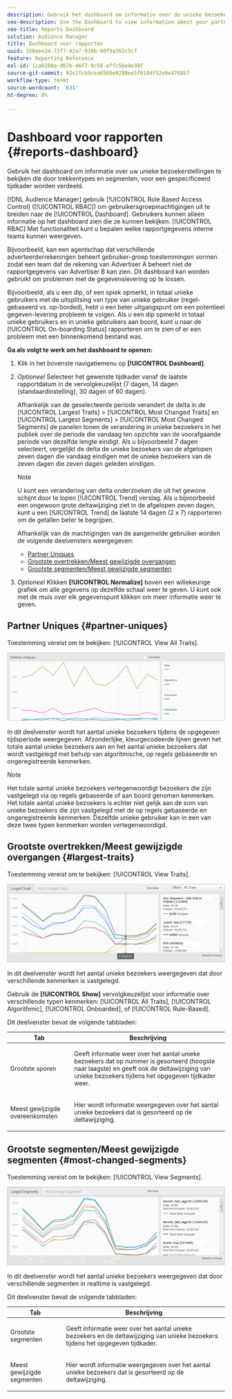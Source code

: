 ```yaml
---
description: Gebruik het dashboard om informatie over de unieke bezoekerscijfers van uw partners te bekijken die door trekkentypes en segmenten voor een gespecificeerd tijdkader worden verdeeld.
seo-description: Use the Dashboard to view information about your partners' unique visitor counts broken down by trait types and segments for a specified time frame.
seo-title: Reports Dashboard
solution: Audience Manager
title: Dashboard voor rapporten
uuid: 350eee2d-72f7-42a7-916b-60f9a362c5cf
feature: Reporting Reference
exl-id: 1ca0280a-d67b-46f7-9c58-effc5be4e38f
source-git-commit: 92e2fcb5cea6560e9288ee5f819df52e9e4768b7
workflow-type: tm+mt
source-wordcount: '631'
ht-degree: 0%

---
```


# Dashboard voor rapporten {#reports-dashboard}

Gebruik het dashboard om informatie over uw unieke bezoekerstellingen te bekijken die door trekkentypes en segmenten, voor een gespecificeerd tijdkader worden verdeeld.

<!-- 

c_dashboard.xml

 -->

[!DNL Audience Manager] gebruik [!UICONTROL Role Based Access Control] ([!UICONTROL RBAC]) om gebruikersgroepmachtigingen uit te breiden naar de [!UICONTROL Dashboard]. Gebruikers kunnen alleen informatie op het dashboard zien die ze kunnen bekijken. [!UICONTROL RBAC] Met functionaliteit kunt u bepalen welke rapportgegevens interne teams kunnen weergeven.

Bijvoorbeeld, kan een agentschap dat verschillende adverteerderrekeningen beheert gebruiker-groep toestemmingen vormen zodat een team dat de rekening van Advertiser A beheert niet de rapportgegevens van Advertiser B kan zien. Dit dashboard kan worden gebruikt om problemen met de gegevenslevering op te lossen.

Bijvoorbeeld, als u een dip, of een spiek opmerkt, in totaal unieke gebruikers met de uitsplitsing van type van unieke gebruiker (regel-gebaseerd vs. op-borded), hebt u een beter uitgangspunt om een potentieel gegeven-levering probleem te volgen. Als u een dip opmerkt in totaal unieke gebruikers en in unieke gebruikers aan boord, kunt u naar de [!UICONTROL On-boarding Status] rapporteren om te zien of er een probleem met een binnenkomend bestand was.

**Ga als volgt te werk om het dashboard te openen:**

1. Klik in het bovenste navigatiemenu op **[!UICONTROL Dashboard]**.
2. *Optioneel* Selecteer het gewenste tijdkader vanaf de laatste rapportdatum in de vervolgkeuzelijst (7 dagen, 14 dagen (standaardinstelling), 30 dagen of 60 dagen).

   Afhankelijk van de geselecteerde periode verandert de delta in de [!UICONTROL Largest Traits] > [!UICONTROL Most Changed Traits] en [!UICONTROL Largest Segments] > [!UICONTROL Most Changed Segments] de panelen tonen de verandering in unieke bezoekers in het publiek over de periode die vandaag ten opzichte van de voorafgaande periode van dezelfde lengte eindigt. Als u bijvoorbeeld 7 dagen selecteert, vergelijkt de delta de unieke bezoekers van de afgelopen zeven dagen die vandaag eindigen met de unieke bezoekers van de zeven dagen die zeven dagen geleden eindigen.

   >[!NOTE]
   >
   >U kunt een verandering van delta onderzoeken die uit het gewone schijnt door te lopen [!UICONTROL Trend] verslag. Als u bijvoorbeeld een ongewoon grote deltawijziging ziet in de afgelopen zeven dagen, kunt u een [!UICONTROL Trend] de laatste 14 dagen (2 x 7) rapporteren om de getallen beter te begrijpen.

   Afhankelijk van de machtigingen van de aangemelde gebruiker worden de volgende deelvensters weergegeven:

   * [Partner Uniques](../reporting/reports-dashboard.md#partner-uniques)
   * [Grootste overtrekken/Meest gewijzigde overgangen](../reporting/reports-dashboard.md#largest-traits)
   * [Grootste segmenten/Meest gewijzigde segmenten](../reporting/reports-dashboard.md#most-changed-segments)

3. *Optioneel* Klikken **[!UICONTROL Normalize]** boven een willekeurige grafiek om alle gegevens op dezelfde schaal weer te geven. U kunt ook met de muis over elk gegevenspunt klikken om meer informatie weer te geven.

## Partner Uniques {#partner-uniques}

Toestemming vereist om te bekijken: [!UICONTROL View All Traits].

![](assets/partner_uniques.png)

In dit deelvenster wordt het aantal unieke bezoekers tijdens de opgegeven tijdsperiode weergegeven. Afzonderlijke, kleurgecodeerde lijnen geven het totale aantal unieke bezoekers aan en het aantal unieke bezoekers dat wordt vastgelegd met behulp van algoritmische, op regels gebaseerde en ongeregistreerde kenmerken.

>[!NOTE]
>
>Het totale aantal unieke bezoekers vertegenwoordigt bezoekers die zijn vastgelegd via op regels gebaseerde of aan boord genomen kenmerken. Het totale aantal unieke bezoekers is echter niet gelijk aan de som van unieke bezoekers die zijn vastgelegd met de op regels gebaseerde en ongeregistreerde kenmerken. Dezelfde unieke gebruiker kan in een van deze twee typen kenmerken worden vertegenwoordigd.

## Grootste overtrekken/Meest gewijzigde overgangen {#largest-traits}

Toestemming vereist om te bekijken: [!UICONTROL View Traits].

![](assets/largest_traits.png)

In dit deelvenster wordt het aantal unieke bezoekers weergegeven dat door verschillende kenmerken is vastgelegd.

Gebruik de **[!UICONTROL Show]** vervolgkeuzelijst voor informatie over verschillende typen kenmerken: [!UICONTROL All Traits], [!UICONTROL Algorithmic], [!UICONTROL Onboarded], of [!UICONTROL Rule-Based].

Dit deelvenster bevat de volgende tabbladen:

<table id="table_DA48BDEB4E0143BEA4EB85AC26FF6AE3"> 
 <thead> 
  <tr> 
   <th colname="col1" class="entry"> Tab </th> 
   <th colname="col2" class="entry"> Beschrijving </th> 
  </tr> 
 </thead>
 <tbody> 
  <tr> 
   <td colname="col1"> <p><span class="wintitle"> Grootste sporen</span> </p> </td> 
   <td colname="col2"> <p>Geeft informatie weer over het aantal unieke bezoekers dat op nummer is gesorteerd (hoogste naar laagste) en geeft ook de deltawijziging van unieke bezoekers tijdens het opgegeven tijdkader weer. </p> </td> 
  </tr> 
  <tr> 
   <td colname="col1"> <p><span class="wintitle"> Meest gewijzigde overeenkomsten</span> </p> </td> 
   <td colname="col2"> <p>Hier wordt informatie weergegeven over het aantal unieke bezoekers dat is gesorteerd op de deltawijziging. </p> </td> 
  </tr> 
 </tbody> 
</table>

## Grootste segmenten/Meest gewijzigde segmenten {#most-changed-segments}

Toestemming vereist om te bekijken: [!UICONTROL View Segments].

![](assets/largest_segments.png)

In dit deelvenster wordt het aantal unieke bezoekers weergegeven dat door verschillende segmenten in realtime is vastgelegd.

Dit deelvenster bevat de volgende tabbladen:

<table id="table_8E22E0579FA74C5A86CC40B40B2548BE"> 
 <thead> 
  <tr> 
   <th colname="col1" class="entry"> Tab </th> 
   <th colname="col2" class="entry"> Beschrijving </th> 
  </tr> 
 </thead>
 <tbody> 
  <tr> 
   <td colname="col1"> <p><span class="wintitle"> Grootste segmenten</span> </p> </td> 
   <td colname="col2"> <p>Geeft informatie weer over het aantal unieke bezoekers en de deltawijziging van unieke bezoekers tijdens het opgegeven tijdkader. </p> </td> 
  </tr> 
  <tr> 
   <td colname="col1"> <p><span class="wintitle"> Meest gewijzigde segmenten</span> </p> </td> 
   <td colname="col2"> <p>Hier wordt informatie weergegeven over het aantal unieke bezoekers dat is gesorteerd op de deltawijziging. </p> </td> 
  </tr> 
 </tbody> 
</table>
